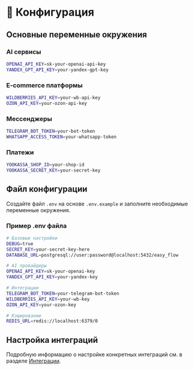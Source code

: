 # 🔧 Конфигурация

## Основные переменные окружения

### AI сервисы
```bash
OPENAI_API_KEY=sk-your-openai-api-key
YANDEX_GPT_API_KEY=your-yandex-gpt-key
```

### E-commerce платформы
```bash
WILDBERRIES_API_KEY=your-wb-api-key
OZON_API_KEY=your-ozon-api-key
```

### Мессенджеры
```bash
TELEGRAM_BOT_TOKEN=your-bot-token
WHATSAPP_ACCESS_TOKEN=your-whatsapp-token
```

### Платежи
```bash
YOOKASSA_SHOP_ID=your-shop-id
YOOKASSA_SECRET_KEY=your-secret-key
```

## Файл конфигурации

Создайте файл `.env` на основе `.env.example` и заполните необходимые переменные окружения.

### Пример .env файла
```bash
# Базовые настройки
DEBUG=true
SECRET_KEY=your-secret-key-here
DATABASE_URL=postgresql://user:password@localhost:5432/easy_flow

# AI провайдеры
OPENAI_API_KEY=sk-your-openai-key
YANDEX_GPT_API_KEY=your-yandex-key

# Интеграции
TELEGRAM_BOT_TOKEN=your-telegram-bot-token
WILDBERRIES_API_KEY=your-wb-key
OZON_API_KEY=your-ozon-key

# Кэширование
REDIS_URL=redis://localhost:6379/0
```

## Настройка интеграций

Подробную информацию о настройке конкретных интеграций см. в разделе [Интеграции](integrations/).